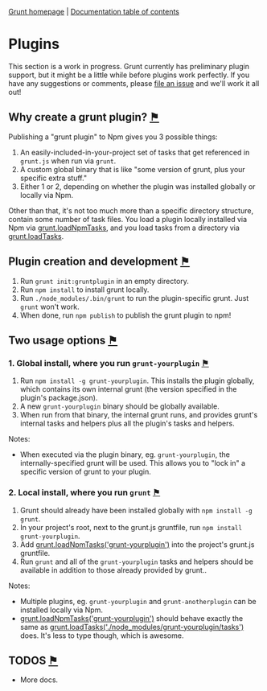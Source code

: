 [Grunt homepage](https://github.com/cowboy/grunt) | [Documentation table of contents](toc.md)

# Plugins

This section is a work in progress. Grunt currently has preliminary plugin support, but it might be a little while before plugins work perfectly. If you have any suggestions or comments, please [file an issue](/cowboy/grunt/issues) and we'll work it all out!

## Why create a grunt plugin? <a name="why-create-a-grunt-plugin" href="#why-create-a-grunt-plugin" title="Link to this section">⚑</a>

Publishing a "grunt plugin" to Npm gives you 3 possible things:

1. An easily-included-in-your-project set of tasks that get referenced in `grunt.js` when run via `grunt`.
2. A custom global binary that is like "some version of grunt, plus your specific extra stuff."
3. Either 1 or 2, depending on whether the plugin was installed globally or locally via Npm.

Other than that, it's not too much more than a specific directory structure, contain some number of task files. You load a plugin locally installed via Npm via [grunt.loadNpmTasks](api.md), and you load tasks from a directory via [grunt.loadTasks](api.md).

## Plugin creation and development <a name="plugin-creation-and-development" href="#plugin-creation-and-development" title="Link to this section">⚑</a>

1. Run `grunt init:gruntplugin` in an empty directory.
2. Run `npm install` to install grunt locally.
3. Run `./node_modules/.bin/grunt` to run the plugin-specific grunt. Just `grunt` won't work.
4. When done, run `npm publish` to publish the grunt plugin to npm!

## Two usage options <a name="two-usage-options" href="#two-usage-options" title="Link to this section">⚑</a>

### 1. Global install, where you run `grunt-yourplugin` <a name="1-global-install-where-you-run-grunt-yourplugin" href="#1-global-install-where-you-run-grunt-yourplugin" title="Link to this section">⚑</a>

1. Run `npm install -g grunt-yourplugin`. This installs the plugin globally, which contains its own internal grunt (the version specified in the plugin's package.json).
2. A new `grunt-yourplugin` binary should be globally available.
3. When run from that binary, the internal grunt runs, and provides grunt's internal tasks and helpers plus all the plugin's tasks and helpers.

Notes:

* When executed via the plugin binary, eg. `grunt-yourplugin`, the internally-specified grunt will be used. This allows you to "lock in" a specific version of grunt to your plugin.

### 2. Local install, where you run `grunt` <a name="2-local-install-where-you-run-grunt" href="#2-local-install-where-you-run-grunt" title="Link to this section">⚑</a>

1. Grunt should already have been installed globally with `npm install -g grunt`.
2. In your project's root, next to the grunt.js gruntfile, run `npm install grunt-yourplugin`.
3. Add [grunt.loadNpmTasks('grunt-yourplugin')](api.md) into the project's grunt.js gruntfile.
2. Run `grunt` and all of the `grunt-yourplugin` tasks and helpers should be available in addition to those already provided by grunt..

Notes:

* Multiple plugins, eg. `grunt-yourplugin` and `grunt-anotherplugin` can be installed locally via Npm.
* [grunt.loadNpmTasks('grunt-yourplugin')](api.md) should behave exactly the same as [grunt.loadTasks('./node_modules/grunt-yourplugin/tasks')](api.md) does. It's less to type though, which is awesome.

## TODOS <a name="todos" href="#todos" title="Link to this section">⚑</a>

* More docs.
